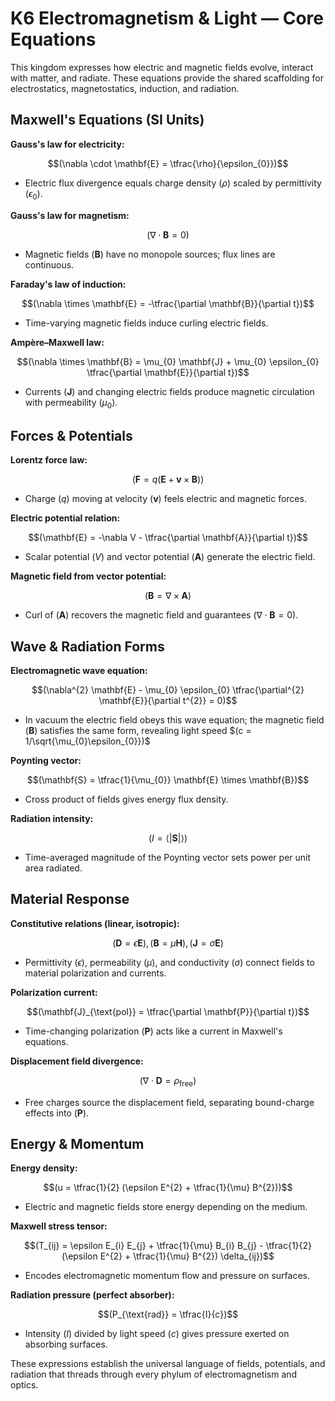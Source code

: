 # K6 Electromagnetism & Light — Core Equations

This kingdom expresses how electric and magnetic fields evolve, interact with matter, and radiate. These equations provide the shared scaffolding for electrostatics, magnetostatics, induction, and radiation.

## Maxwell's Equations (SI Units)
**Gauss's law for electricity:**

$$(\nabla \cdot \mathbf{E} = \tfrac{\rho}{\epsilon_{0}})$$

- Electric flux divergence equals charge density $(\rho)$ scaled by permittivity $(\epsilon_{0})$.

**Gauss's law for magnetism:**

$$(\nabla \cdot \mathbf{B} = 0)$$

- Magnetic fields $(\mathbf{B})$ have no monopole sources; flux lines are continuous.

**Faraday's law of induction:**

$$(\nabla \times \mathbf{E} = -\tfrac{\partial \mathbf{B}}{\partial t})$$

- Time-varying magnetic fields induce curling electric fields.

**Ampère–Maxwell law:**

$$(\nabla \times \mathbf{B} = \mu_{0} \mathbf{J} + \mu_{0} \epsilon_{0} \tfrac{\partial \mathbf{E}}{\partial t})$$

- Currents $(\mathbf{J})$ and changing electric fields produce magnetic circulation with permeability $(\mu_{0})$.

## Forces & Potentials
**Lorentz force law:**

$$(\mathbf{F} = q (\mathbf{E} + \mathbf{v} \times \mathbf{B}))$$

- Charge $(q)$ moving at velocity $(\mathbf{v})$ feels electric and magnetic forces.

**Electric potential relation:**

$$(\mathbf{E} = -\nabla V - \tfrac{\partial \mathbf{A}}{\partial t})$$

- Scalar potential $(V)$ and vector potential $(\mathbf{A})$ generate the electric field.

**Magnetic field from vector potential:**

$$(\mathbf{B} = \nabla \times \mathbf{A})$$

- Curl of $(\mathbf{A})$ recovers the magnetic field and guarantees $(\nabla \cdot \mathbf{B} = 0)$.

## Wave & Radiation Forms
**Electromagnetic wave equation:**

$$(\nabla^{2} \mathbf{E} - \mu_{0} \epsilon_{0} \tfrac{\partial^{2} \mathbf{E}}{\partial t^{2}} = 0)$$

- In vacuum the electric field obeys this wave equation; the magnetic field $(\mathbf{B})$ satisfies the same form, revealing light speed $(c = 1/\sqrt{\mu_{0}\epsilon_{0}})$

**Poynting vector:**

$$(\mathbf{S} = \tfrac{1}{\mu_{0}} \mathbf{E} \times \mathbf{B})$$

- Cross product of fields gives energy flux density.

**Radiation intensity:**

$$(I = \langle |\mathbf{S}| \rangle)$$

- Time-averaged magnitude of the Poynting vector sets power per unit area radiated.

## Material Response
**Constitutive relations (linear, isotropic):**

$$(\mathbf{D} = \epsilon \mathbf{E}), (\mathbf{B} = \mu \mathbf{H}), (\mathbf{J} = \sigma \mathbf{E})$$

- Permittivity $(\epsilon)$, permeability $(\mu)$, and conductivity $(\sigma)$ connect fields to material polarization and currents.

**Polarization current:**

$$(\mathbf{J}_{\text{pol}} = \tfrac{\partial \mathbf{P}}{\partial t})$$

- Time-changing polarization $(\mathbf{P})$ acts like a current in Maxwell's equations.

**Displacement field divergence:**

$$(\nabla \cdot \mathbf{D} = \rho_{\text{free}})$$

- Free charges source the displacement field, separating bound-charge effects into $(\mathbf{P})$.

## Energy & Momentum
**Energy density:**

$$(u = \tfrac{1}{2} (\epsilon E^{2} + \tfrac{1}{\mu} B^{2}))$$

- Electric and magnetic fields store energy depending on the medium.

**Maxwell stress tensor:**

$$(T_{ij} = \epsilon E_{i} E_{j} + \tfrac{1}{\mu} B_{i} B_{j} - \tfrac{1}{2} (\epsilon E^{2} + \tfrac{1}{\mu} B^{2}) \delta_{ij})$$

- Encodes electromagnetic momentum flow and pressure on surfaces.

**Radiation pressure (perfect absorber):**

$$(P_{\text{rad}} = \tfrac{I}{c})$$

- Intensity $(I)$ divided by light speed $(c)$ gives pressure exerted on absorbing surfaces.

These expressions establish the universal language of fields, potentials, and radiation that threads through every phylum of electromagnetism and optics.
